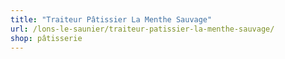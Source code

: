 ```yaml
---
title: "Traiteur Pâtissier La Menthe Sauvage"
url: /lons-le-saunier/traiteur-patissier-la-menthe-sauvage/
shop: pâtisserie
---
```

